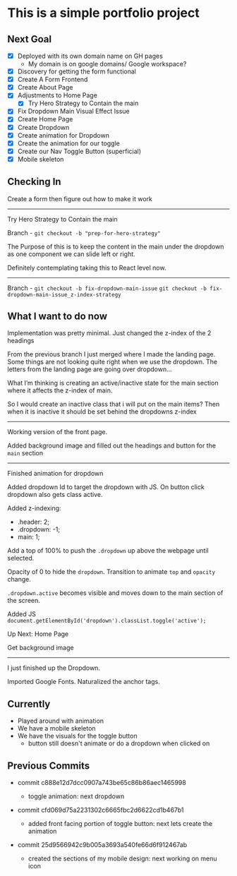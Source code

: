 # This is a simple portfolio project

## Next Goal

- [x] Deployed with its own domain name on GH pages
  - My domain is on google domains/ Google workspace?
- [x] Discovery for getting the form functional
- [x] Create A Form Frontend
- [x] Create About Page
- [x] Adjustments to Home Page
  - [x] Try Hero Strategy to Contain the main
- [x] Fix Dropdown Main Visual Effect Issue
- [x] Create Home Page
- [x] Create Dropdown
- [x] Create animation for Dropdown
- [x] Create the animation for our toggle
- [x] Create our Nav Toggle Button (superficial)
- [x] Mobile skeleton

## Checking In

Create a form then figure out how to make it work

---

Try Hero Strategy to Contain the main

Branch -
`git checkout -b "prep-for-hero-strategy"`

The Purpose of this is to keep the content in the main under the dropdown
as one component we can slide left or right.

Definitely contemplating taking this to React level now.

---

Branch -
`git checkout -b fix-dropdown-main-issue`
`git checkout -b fix-dropdown-main-issue_z-index-strategy`

## What I want to do now

Implementation was pretty minimal.
Just changed the z-index of the 2 headings

From the previous branch I just merged where I made the landing page.
Some things are not looking quite right when we use the dropdown.
The letters from the landing page are going over dropdown…

What I’m thinking is creating an active/inactive state for the main section where it affects the z-index of main.

So I would create an inactive class that i will put on the main items? Then when it is inactive it should be set behind the dropdowns z-index

---

Working version of the front page.

Added background image and filled out the headings and button for the `main` section

---

Finished animation for dropdown

Added dropdown Id to target the dropdown with JS. On button click dropdown also gets class active.

Added z-indexing:

- .header: 2;
- .dropdown: -1;
- main: 1;

Add a top of 100% to push the `.dropdown` up above the webpage until selected.

Opacity of 0 to hide the `dropdown`.
Transition to animate `top` and `opacity` change.

`.dropdown.active` becomes visible and moves down to the main section of the screen.

Added JS
`document.getElementById('dropdown').classList.toggle('active');`

Up Next:
Home Page

Get background image

---

I just finished up the Dropdown.

Imported Google Fonts.
Naturalized the anchor tags.

## Currently

- Played around with animation
- We have a mobile skeleton
- We have the visuals for the toggle button
  - button still doesn't animate or do a dropdown when clicked on

## Previous Commits

- commit c888e12d7dcc0907a743be65c86b86aec1465998

  - toggle animation: next dropdown

- commit cfd069d75a2231302c6665fbc2d6622cd1b467b1

  - added front facing portion of toggle button: next lets create the animation

- commit 25d9566942c9b005a3693a540fe66d6f912467ab
  - created the sections of my mobile design: next working on menu icon
